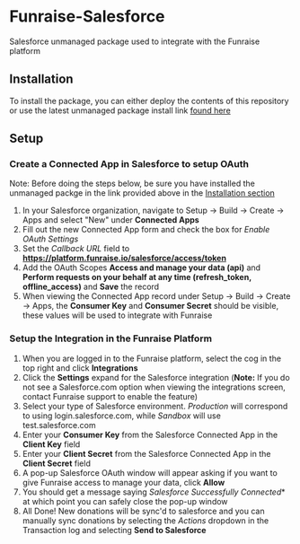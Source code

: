 # Funraise-Salesforce
Salesforce unmanaged package used to integrate with the Funraise platform

## Installation 

To install the package, you can either deploy the contents of this repository or use the latest unmanaged package install link [found here](https://login.salesforce.com/packaging/installPackage.apexp?p0=04t36000000rj4a)

## Setup
### Create a Connected App in Salesforce to setup OAuth
Note: Before doing the steps below, be sure you have installed the unmanaged packge in the link provided above in the [Installation section](#Installation)
1. In your Salesforce organization, navigate to Setup -> Build -> Create -> Apps and select "New" under **Connected Apps**
2. Fill out the new Connected App form and check the box for *Enable OAuth Settings*
3. Set the *Callback URL* field to **https://platform.funraise.io/salesforce/access/token** 
4. Add the OAuth Scopes **Access and manage your data (api)** and **Perform requests on your behalf at any time (refresh_token, offline_access)** and **Save** the record
5. When viewing the Connected App record under Setup -> Build -> Create -> Apps, the **Consumer Key** and **Consumer Secret** should be visible, these values will be used to integrate with Funraise

### Setup the Integration in the Funraise Platform
1. When you are logged in to the Funraise platform, select the cog in the top right and click **Integrations**
2. Click the **Settings** expand for the Salesforce integration (**Note:** If you do not see a Salesforce.com option when viewing the integrations screen, contact Funraise support to enable the feature)
3. Select your type of Salesforce environment.  *Production* will correspond to using login.salesforce.com, while *Sandbox* will use test.salesforce.com
4. Enter your **Consumer Key** from the Salesforce Connected App in the **Client Key** field
5. Enter your **Client Secret** from the Salesforce Connected App in the **Client Secret** field
6. A pop-up Salesforce OAuth window will appear asking if you want to give Funraise access to manage your data, click **Allow**
7. You should get a message saying *Salesforce Successfully Connected** at which point you can safely close the pop-up window
8. All Done!  New donations will be sync'd to salesforce and you can manually sync donations by selecting the *Actions* dropdown in the Transaction log and selecting **Send to Salesforce**
